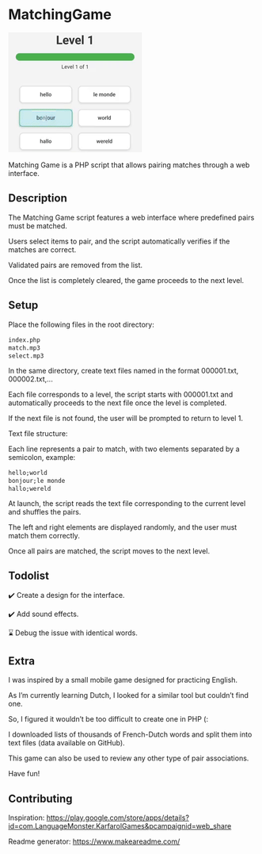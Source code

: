 # MatchingGame
![Alt text](https://raw.githubusercontent.com/pocketvince/MatchingGame/main/demo.gif?raw=true "demo")

Matching Game is a PHP script that allows pairing matches through a web interface.

## Description
The Matching Game script features a web interface where predefined pairs must be matched.

Users select items to pair, and the script automatically verifies if the matches are correct.

Validated pairs are removed from the list.

Once the list is completely cleared, the game proceeds to the next level.

## Setup
Place the following files in the root directory:

```shell
index.php
match.mp3
select.mp3
```
In the same directory, create text files named in the format 000001.txt, 000002.txt,...

Each file corresponds to a level, the script starts with 000001.txt and automatically proceeds to the next file once the level is completed.

If the next file is not found, the user will be prompted to return to level 1.

Text file structure:

Each line represents a pair to match, with two elements separated by a semicolon, example:

```shell
hello;world
bonjour;le monde
hallo;wereld
```

At launch, the script reads the text file corresponding to the current level and shuffles the pairs.

The left and right elements are displayed randomly, and the user must match them correctly.

Once all pairs are matched, the script moves to the next level.

## Todolist
✔️ Create a design for the interface.

✔️ Add sound effects.

⌛ Debug the issue with identical words.

## Extra
I was inspired by a small mobile game designed for practicing English.

As I’m currently learning Dutch, I looked for a similar tool but couldn’t find one.

So, I figured it wouldn’t be too difficult to create one in PHP (:

I downloaded lists of thousands of French-Dutch words and split them into text files (data available on GitHub).

This game can also be used to review any other type of pair associations.

Have fun!

## Contributing
Inspiration: https://play.google.com/store/apps/details?id=com.LanguageMonster.KarfarolGames&pcampaignid=web_share

Readme generator: https://www.makeareadme.com/
